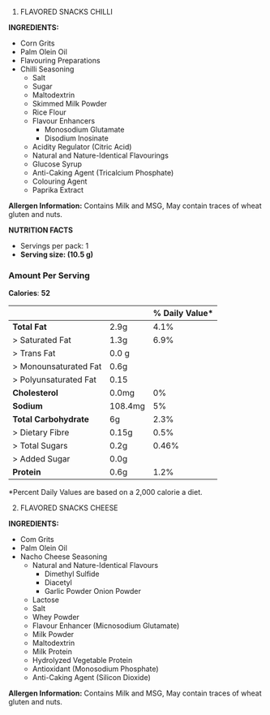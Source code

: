 1. FLAVORED SNACKS CHILLI

**INGREDIENTS:**
- Corn Grits
- Palm Olein Oil
- Flavouring Preparations
- Chilli Seasoning
	- Salt
	- Sugar
	- Maltodextrin
	- Skimmed Milk Powder
	- Rice Flour
	- Flavour Enhancers
		- Monosodium Glutamate
		- Disodium Inosinate
	- Acidity Regulator (Citric Acid)
	- Natural and Nature-Identical Flavourings
	- Glucose Syrup
	- Anti-Caking Agent (Tricalcium Phosphate)
	- Colouring Agent
	- Paprika Extract

**Allergen Information:** Contains Milk and MSG, May contain traces of wheat gluten and nuts.

**NUTRITION FACTS**
- Servings per pack: 1
- **Serving size: (10.5 g)**
### Amount Per Serving
**Calories**: **52**

|                          |         | % Daily Value\* |
| ------------------------ | ------- | --------------- |
| **Total Fat**            | 2.9g    | 4.1%            |
| >    Saturated Fat       | 1.3g    | 6.9%            |
| >    Trans Fat           | 0.0 g   |                 |
| >    Monounsaturated Fat | 0.6g    |                 |
| >    Polyunsaturated Fat | 0.15    |                 |
| **Cholesterol**          | 0.0mg   | 0%              |
| **Sodium**               | 108.4mg | 5%              |
| **Total Carbohydrate**   | 6g      | 2.3%            |
| >    Dietary Fibre       | 0.15g   | 0.5%            |
| >    Total Sugars        | 0.2g    | 0.46%           |
| >        Added Sugar     | 0.0g    |                 |
| **Protein**              | 0.6g    | 1.2%            |
\*Percent Daily Values are based on a 2,000 calorie a diet.

2. FLAVORED SNACKS CHEESE

**INGREDIENTS:**
- Com Grits
- Palm Olein Oil
- Nacho Cheese Seasoning
	- Natural and Nature-Identical Flavours
		- Dimethyl Sulfide
		- Diacetyl
		- Garlic Powder Onion Powder
	- Lactose
	- Salt
	- Whey Powder
	- Flavour Enhancer (Micnosodium Glutamate)
	- Milk Powder
	- Maltodextrin
	- Milk Protein
	- Hydrolyzed Vegetable Protein
	- Antioxidant (Monosodium Phosphate)
	- Anti-Caking Agent (Silicon Dioxide)

**Allergen Information:** Contains Milk and MSG, May contain traces of wheat gluten and nuts.